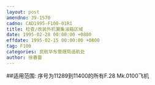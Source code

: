 ```yaml
---
layout: post
amendno: 39-1570
cadno: CAD1995-F100-01R1
title: 检查/改装外机翼集油箱区域
date: 1995-02-28 00:00:00 +0800
effdate: 1995-02-15 00:00:00 +0800
tag: F100
categories: 民航华东管理局适航处
author: 徐春雷
---
```


##适用范围:
序号为11289到11400的所有F.28 Mk.0100飞机

